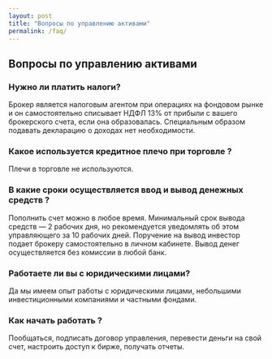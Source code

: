 ```yaml
---
layout: post
title: "Вопросы по управлению активами"
permalink: /faq/
---
```


## Вопросы по управлению активами


### Нужно ли платить налоги?
Брокер является налоговым агентом при операциях на фондовом рынке и он самостоятельно списывает НДФЛ 13% от прибыли с вашего брокерского счета, если она образовалась. Специальным образом подавать декларацию о доходах нет необходимости.     


### Какое используется кредитное плечо при торговле ?
Плечи в торговле не используются.


### В какие сроки осуществляется ввод и вывод денежных средств ?
Пополнить счет можно в любое время. Минимальный срок вывода средств — 2 рабочих дня, но рекомендуется уведомлять об этом управляющего за 10 рабочих дней. Поручение на вывод инвестор подает брокеру самостоятельно в личном кабинете. Вывод денег осуществляется без комиссии в любой банк. 


### Работаете ли вы с юридическими лицами?
Да мы имеем опыт работы с юридическими лицами, небольшими инвестиционными компаниями и частными фондами.


### Как начать работать ?
Пообщаться, подписать договор управления, перевести деньги на свой счет, настроить доступ к бирже, получать отчеты.


